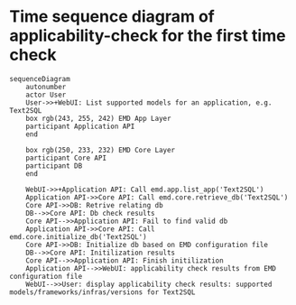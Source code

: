 <!-- to preview the time sequence diagram, use mermaid or install mermaid extension in vscode -->
<!-- to export, install mermaid cli: yarn global add @mermaid-js/mermaid-cli
mmdc -s 2 -i <file path> -e png -->
# Time sequence diagram of applicability-check for the first time check
```mermaid
sequenceDiagram
    autonumber
    actor User
    User->>+WebUI: List supported models for an application, e.g. Text2SQL
    box rgb(243, 255, 242) EMD App Layer
    participant Application API
    end

    box rgb(250, 233, 232) EMD Core Layer
    participant Core API
    participant DB
    end

    WebUI->>+Application API: Call emd.app.list_app('Text2SQL')
    Application API->>Core API: Call emd.core.retrieve_db('Text2SQL')
    Core API->>DB: Retrive relating db
    DB-->>Core API: Db check results
    Core API-->>Application API: Fail to find valid db
    Application API->>Core API: Call emd.core.initialize_db('Text2SQL')
    Core API->>DB: Initialize db based on EMD configuration file
    DB-->>Core API: Initilization results
    Core API-->>Application API: Finish initilization
    Application API-->>WebUI: applicability check results from EMD configuration file
    WebUI-->>User: display applicability check results: supported models/frameworks/infras/versions for Text2SQL
```
